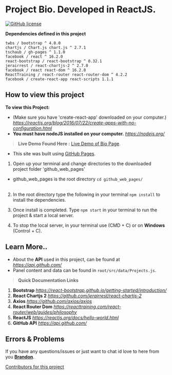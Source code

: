 # **Project Bio**. Developed in ReactJS.
[![GitHub license](https://img.shields.io/badge/license-MIT-blue.svg)](LICENSE.md) 

**Dependencies defined in this project**
```
twbs / bootstrap ^ 4.0.0
chartjs / Chart.js chart.js ^ 2.7.1
tschaub / gh-pages ^ 1.1.0
facebook / react ^ 16.2.0
react-bootstrap / react-bootstrap ^ 0.32.1
jerairrest / react-chartjs-2 ^ 2.7.0
facebook / react react-dom ^ 16.2.0
ReactTraining / react-router react-router-dom ^ 4.2.2
facebook / create-react-app react-scripts 1.1.1
```
## How to view this project
**To view this Project:**
- (Make sure you have 'create-react-app' downloaded on your computer.)
 *https://reactjs.org/blog/2016/07/22/create-apps-with-no-configuration.html*
- **You must have nodeJS installed on your computer.** *https://nodejs.org/*

> **Live Demo Found Here :** [Live Demo of Bio Page](https://brandonv98.github.io/bio).
- This site was built using [GitHub Pages](https://pages.github.com/).

1) Open up your terminal and change directories to the downloaded project folder 'github_web_pages'
- github_web_pages is the root directory
    `cd github_web_pages/`
                                                  
2) In the root directory type the following in your terminal
    `npm install`
to install the dependencies.
                                                  
3) Once install is completed. Type
    `npm start`
in your terminal to run the project & start a local server.

4) To stop the local server, in your terminal  use (CMD + C) or on **Windows** (Control + C).
                                                  
## Learn More..
-  About the **API** used in this project, can be found at  *https://api.github.com/*
- Panel content and data can be found in `root/src/data/Projects.js`.
> **Quick Documentation Links**
1) **Bootstrap** *https://react-bootstrap.github.io/getting-started/introduction/*
2) **React Chartjs 2** *https://github.com/jerairrest/react-chartjs-2*
3) **Axios** *https://github.com/axios/axios*
4) **React Router Dom** *https://reacttraining.com/react-router/web/guides/philosophy*
5) **ReactJS** *https://reactjs.org/docs/hello-world.html*
6) **GitHub API** *https://api.github.com/*


## Errors & Problems
If you have any questions/issues or just want to chat id love to here from you **[Brandon](brandon@overtimewebdev.com)**.

[Contributors for this project](CONTRIBUTORS.md)

